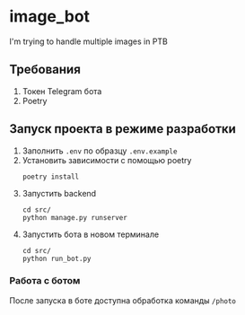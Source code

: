 # image_bot
I'm trying to handle multiple images in PTB

## Требования
1. Токен Telegram бота
2. Poetry

## Запуск проекта в режиме разработки
1. Заполнить `.env` по образцу `.env.example`
2. Установить зависимости с помощью poetry
    ```shell
    poetry install
    ```
3. Запустить backend
    ```shell
    cd src/
    python manage.py runserver
    ```
4. Запустить бота в новом терминале
    ```shell
    cd src/
    python run_bot.py
    ```
   
### Работа с ботом
После запуска в боте доступна обработка команды `/photo`